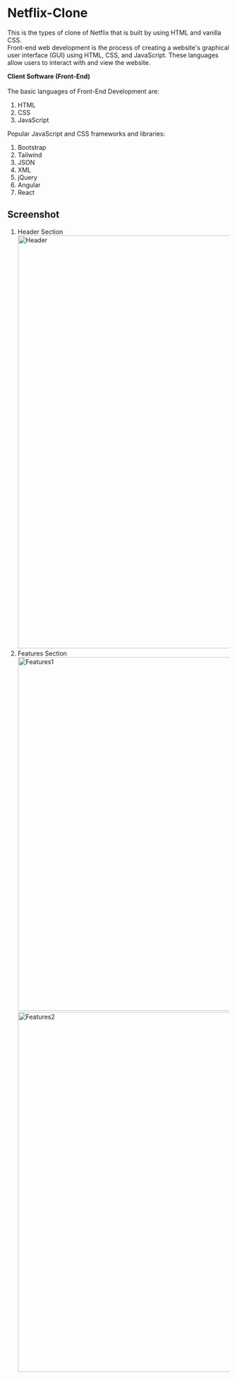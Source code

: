 # Netflix-Clone
This is the types of clone of Netflix that is built by using HTML and vanilla CSS.<br>
Front-end web development is the process of creating a website's graphical user interface (GUI) using 
HTML, CSS, and JavaScript. These languages allow users to interact with and view the website.

<strong>Client Software (Front-End)</strong><br><br>
The basic languages of Front-End Development are:
1. HTML<br>
2. CSS<br>
3. JavaScript<br>

Popular JavaScript and CSS frameworks and libraries:
1. Bootstrap<br>
2. Tailwind<br>
3. JSON<br>
4. XML<br>
5. jQuery<br>
6. Angular<br>
7. React<br>

## Screenshot
1. Header Section<br>
<img width="935" alt="Header" src="https://github.com/Faisal-khann/Netflix-Clone/assets/119971851/f5b8d7fe-854c-48bb-8ac6-adae4893dd6a"><br>
2. Features Section<br>
<img width="801" alt="Features1" src="https://github.com/Faisal-khann/Netflix-Clone/assets/119971851/a2969c13-62ce-47d0-a9bc-575466960db2"><br>
<img width="815" alt="Features2" src="https://github.com/Faisal-khann/Netflix-Clone/assets/119971851/5e6caca2-cbc4-48f7-829e-550df1783f27"><br>





